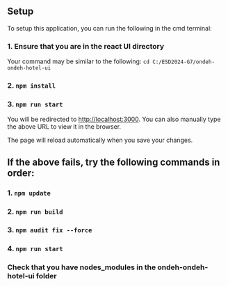 ## Setup

To setup this application, you can run the following in the cmd terminal:

### 1. Ensure that you are in the react UI directory

Your command may be similar to the following: `cd C:/ESD2024-G7/ondeh-ondeh-hotel-ui`

### 2. `npm install`

### 3. `npm run start`

You will be redirected to [http://localhost:3000](http://localhost:3000).
You can also manually type the above URL to view it in the browser.

The page will reload automatically when you save your changes.

## If the above fails, try the following commands in order:

### 1. `npm update`

### 2. `npm run build`

### 3. `npm audit fix --force`

### 4. `npm run start`

### Check that you have nodes_modules in the ondeh-ondeh-hotel-ui folder
